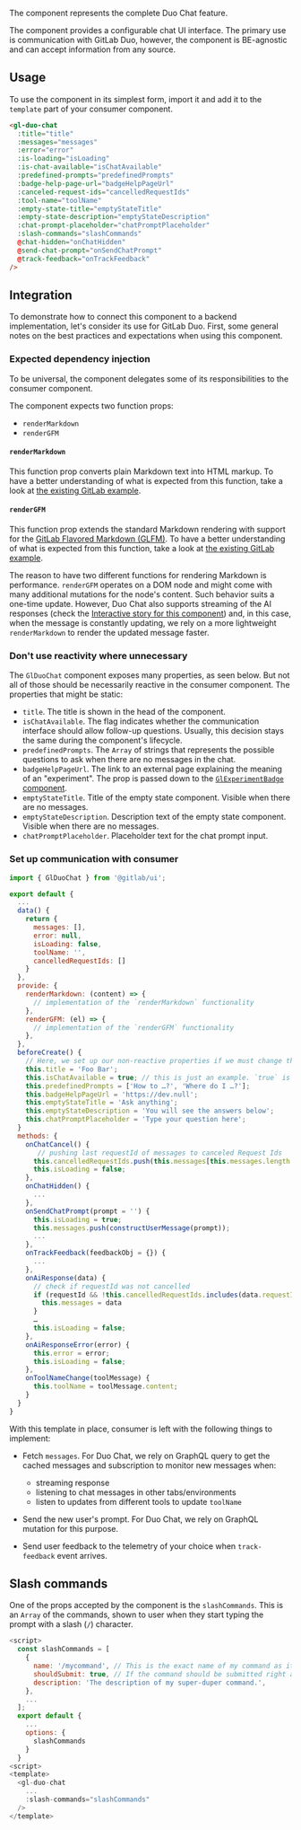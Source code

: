 <!--
This component has been migrated to the Duo-UI library (https://gitlab.com/gitlab-org/duo-ui).

Please use the corresponding component in Duo-UI going forward.
All future development and maintenance for Duo components should take place in Duo-UI.

For more details, see the migration epic: https://gitlab.com/groups/gitlab-org/-/epics/15344 or reach out to the Duo-Chat team in #g_duo_chat.
-->
The component represents the complete Duo Chat feature.

The component provides a configurable chat UI interface. The primary use is communication with
GitLab Duo, however, the component is BE-agnostic and can accept information from any source.

## Usage

To use the component in its simplest form, import it and add it to the `template` part of your
consumer component.

```html
<gl-duo-chat
  :title="title"
  :messages="messages"
  :error="error"
  :is-loading="isLoading"
  :is-chat-available="isChatAvailable"
  :predefined-prompts="predefinedPrompts"
  :badge-help-page-url="badgeHelpPageUrl"
  :canceled-request-ids="cancelledRequestIds"
  :tool-name="toolName"
  :empty-state-title="emptyStateTitle"
  :empty-state-description="emptyStateDescription"
  :chat-prompt-placeholder="chatPromptPlaceholder"
  :slash-commands="slashCommands"
  @chat-hidden="onChatHidden"
  @send-chat-prompt="onSendChatPrompt"
  @track-feedback="onTrackFeedback"
/>
```

## Integration

To demonstrate how to connect this component to a backend implementation, let's consider its use
for GitLab Duo. First, some general notes on the best practices and expectations when using this
component.

### Expected dependency injection

To be universal, the component delegates some of its responsibilities to the consumer component.

The component expects two function props:

- `renderMarkdown`
- `renderGFM`

#### `renderMarkdown`

This function prop converts plain Markdown text into HTML markup. To have a better understanding
of what is expected from this function, take a look at
[the existing GitLab example](https://gitlab.com/gitlab-org/gitlab/-/blob/774ecc1f2b15a581e8eab6441de33585c9691c82/app/assets/javascripts/notes/utils.js#L22-24).

#### `renderGFM`

This function prop extends the standard Markdown rendering with support for the
[GitLab Flavored Markdown (GLFM)](https://docs.gitlab.com/ee/user/markdown.html). To
have a better understanding of what is expected from this function, take a look at
[the existing GitLab example](https://gitlab.com/gitlab-org/gitlab/-/blob/774ecc1f2b15a581e8eab6441de33585c9691c82/app/assets/javascripts/behaviors/markdown/render_gfm.js#L18-40).

The reason to have two different functions for rendering Markdown is performance. `renderGFM`
operates on a DOM node and might come with many additional mutations for the node's content.
Such behavior suits a one-time update. However, Duo Chat also supports streaming of the AI
responses (check the [Interactive story for this component](?path=/story/experimental-duo-chat-duo-chat--interactive))
and, in this case, when the message is constantly updating, we rely on a more lightweight
`renderMarkdown` to render the updated message faster.

### Don't use reactivity where unnecessary

The `GlDuoChat` component exposes many properties, as seen below. But not all of those should
be necessarily reactive in the consumer component. The properties that might be static:

- `title`. The title is shown in the head of the component.
- `isChatAvailable`. The flag indicates whether the communication interface should allow follow-up
  questions. Usually, this decision stays the same during the component's lifecycle.
- `predefinedPrompts`. The `Array` of strings that represents the possible questions to ask when
  there are no messages in the chat.
- `badgeHelpPageUrl`. The link to an external page explaining the meaning of an "experiment".
  The prop is passed down to the [`GlExperimentBadge` component](?path=/docs/experimental-experiment-badge--docs).
- `emptyStateTitle`. Title of the empty state component. Visible when there are no messages.
- `emptyStateDescription`. Description text of the empty state component. Visible when there are no messages.
- `chatPromptPlaceholder`. Placeholder text for the chat prompt input.

### Set up communication with consumer

```javascript
import { GlDuoChat } from '@gitlab/ui';

export default {
  ...
  data() {
    return {
      messages: [],
      error: null,
      isLoading: false,
      toolName: '',
      cancelledRequestIds: []
    }
  },
  provide: {
    renderMarkdown: (content) => {
      // implementation of the `renderMarkdown` functionality
    },
    renderGFM: (el) => {
      // implementation of the `renderGFM` functionality
    },
  },
  beforeCreate() {
    // Here, we set up our non-reactive properties if we must change the default values
    this.title = 'Foo Bar';
    this.isChatAvailable = true; // this is just an example. `true` is the default value
    this.predefinedPrompts = ['How to …?', 'Where do I …?'];
    this.badgeHelpPageUrl = 'https://dev.null';
    this.emptyStateTitle = 'Ask anything';
    this.emptyStateDescription = 'You will see the answers below';
    this.chatPromptPlaceholder = 'Type your question here';
  }
  methods: {
    onChatCancel() {
       // pushing last requestId of messages to canceled Request Ids
      this.cancelledRequestIds.push(this.messages[this.messages.length - 1].requestId);
      this.isLoading = false;
    },
    onChatHidden() {
      ...
    },
    onSendChatPrompt(prompt = '') {
      this.isLoading = true;
      this.messages.push(constructUserMessage(prompt));
      ...
    },
    onTrackFeedback(feedbackObj = {}) {
      ...
    },
    onAiResponse(data) {
      // check if requestId was not cancelled
      if (requestId && !this.cancelledRequestIds.includes(data.requestId)) {
        this.messages = data
      }
      …
      this.isLoading = false;
    },
    onAiResponseError(error) {
      this.error = error;
      this.isLoading = false;
    },
    onToolNameChange(toolMessage) {
      this.toolName = toolMessage.content;
    }
  }
}
```

With this template in place, consumer is left with the following things to implement:

- Fetch `messages`. For Duo Chat, we rely on GraphQL query to get the cached
  messages and subscription to monitor new messages when:

  - streaming response
  - listening to chat messages in other tabs/environments
  - listen to updates from different tools to update `toolName`

- Send the new user's prompt. For Duo Chat, we rely on GraphQL mutation for this purpose.
- Send user feedback to the telemetry of your choice when `track-feedback` event arrives.

## Slash commands

One of the props accepted by the component is the `slashCommands`. This is an `Array` of
the commands, shown to user when they start typing the prompt with a slash (`/`)
character.

```javascript
<script>
  const slashCommands = [
    {
      name: '/mycommand', // This is the exact name of my command as it will be submitted
      shouldSubmit: true, // If the command should be submitted right away without free text
      description: 'The description of my super-duper command.',
    },
    ...
  ];
  export default {
    ...
    options: {
      slashCommands
    }
  }
<script>
<template>
  <gl-duo-chat
    ...
    :slash-commands="slashCommands"
  />
</template>
```
